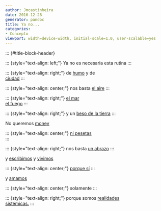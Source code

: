 ```yaml
---
author: Jmcastinheira
date: 2016-12-28
generator: pandoc
title: Ya no...
categories:
- Concepto
viewport: width=device-width, initial-scale=1.0, user-scalable=yes
---
```


::: {#title-block-header}

::: {style="text-align: left;"}
Ya no es necesaria esta rutina
:::

::: {style="text-align: right;"}
de [humo](http://flickr.com/photos/shiroko/210939916/) y de\
[ciudad](http://flickr.com/photos/45street/55332062/)
:::

::: {style="text-align: center;"}
nos basta [el aire](http://flickr.com/photos/clarordelluna/485002037/)
:::

::: {style="text-align: right;"}
[el mar](http://flickr.com/photos/yarret/284701131/)\
[el fuego](http://flickr.com/photos/odelot/173599313/)
:::

::: {style="text-align: right;"}
y un [beso de la tierra](http://flickr.com/photos/encartist/228337230/)
:::

No queremos [money\
](http://flickr.com/photos/amarilla/521939702/)

::: {style="text-align: center;"}
[ni pesetas\
](http://flickr.com/photos/amarilla/521939702/)
:::

::: {style="text-align: right;"}
nos basta [un abrazo](http://flickr.com/photos/corbata1982/366886764/)
:::

y [escribimos](http://flickr.com/photos/wakalani/163283207/) y
[vivimos](http://flickr.com/photos/satorarepo/1396943120/)

::: {style="text-align: center;"}
[porque
sí](http://www.zubiri.org/general/xzreview/2002/pdf/lolas_XZR2002.pdf)
:::

y [amamos](http://flickr.com/photos/fabiolarebello/470674241/)

::: {style="text-align: center;"}
solamente
:::

::: {style="text-align: right;"}
porque somos [realidades\
sistémicas.](http://www.euskalnet.net/adaher/tesis.htm)
:::
